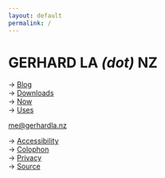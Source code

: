 ```yaml
---
layout: default
permalink: /
---
```

# GERHARD LA *(dot)* NZ

→ [Blog](blog)  
→ [Downloads](downloads)  
→ [Now](now)  
→ [Uses](uses)

[me@gerhardla.nz](mailto:me@gerhardla.nz)

→ [Accessibility](accessibility)  
→ [Colophon](colophon)  
→ [Privacy](privacy)  
→ [Source](https://github.com/gerhardlanz)
